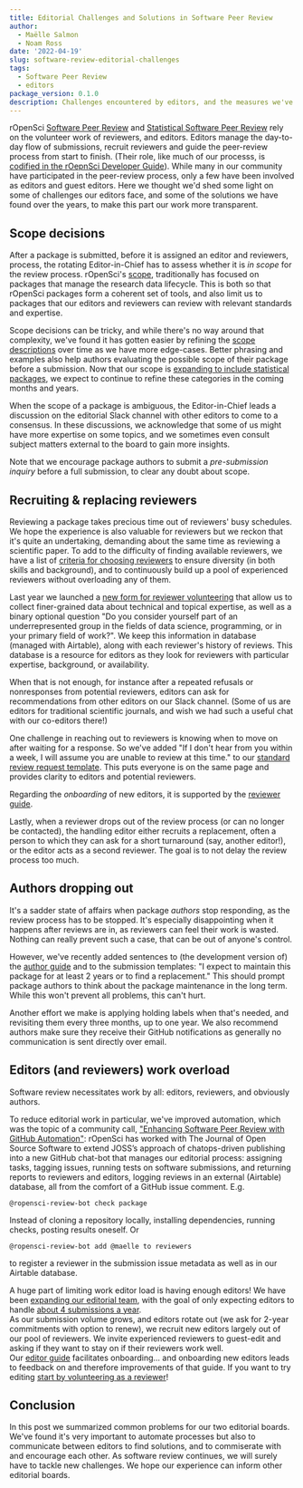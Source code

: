 ```yaml
---
title: Editorial Challenges and Solutions in Software Peer Review 
author:
  - Maëlle Salmon
  - Noam Ross
date: '2022-04-19'
slug: software-review-editorial-challenges
tags:
  - Software Peer Review
  - editors
package_version: 0.1.0
description: Challenges encountered by editors, and the measures we've taken to try to alleviate said problems.
---
```


rOpenSci [Software Peer Review](/software-review/) and [Statistical Software Peer Review](/stat-software-review/) rely on the volunteer work of reviewers, and editors.
Editors manage the day-to-day flow of submissions, recruit reviewers and guide the peer-review process from start to finish.  (Their role, like much of our processs, is [codified in the rOepnSci Developer Guide](https://devguide.ropensci.org/editorguide.html)).   While many in our community have participated in the peer-review process, only a few have been involved as editors and guest editors. Here we thought we'd shed some light on some of challenges our editors face, and some of the solutions we have found over the years, to make this part our work more transparent.

## Scope decisions 

After a package is submitted, before it is assigned an editor and reviewers, process, the rotating Editor-in-Chief has to assess whether it is _in scope_ for the review process.  rOpenSci's [scope](https://devguide.ropensci.org/policies.html#aims-and-scope), traditionally has focused on packages that manage the research data lifecycle. This is both so that rOpenSci packages form a coherent set of tools, and also limit us to packages that our editors and reviewers can review with relevant standards and expertise.  

Scope decisions can be tricky, and while there's no way around that complexity, we've found it has gotten easier by refining the [scope descriptions](https://devguide.ropensci.org/policies.html#aims-and-scope) over time as we have  more edge-cases.
Better phrasing and examples also help authors evaluating the possible scope of their package before a submission.  Now that our scope is [expanding to include statistical packages](https://stats-devguide.ropensci.org/overview.html#overview-categories), we expect to continue to refine these categories in the coming months and years.

When the scope of a package is ambiguous, the Editor-in-Chief leads a discussion on the editorial Slack channel with other editors to come to a consensus.
In these discussions, we acknowledge that some of us might have more expertise on some topics, and we sometimes even consult subject matters external to the board to gain more insights.

Note that we encourage package authors to submit a _pre-submission inquiry_ before a full submission, to clear any doubt about scope.

## Recruiting & replacing reviewers

Reviewing a package takes precious time out of reviewers' busy schedules.
We hope the experience is also valuable for reviewers but we reckon that it's quite an undertaking, demanding about the same time as reviewing a scientific paper. 
To add to the difficulty of finding available reviewers, we have a list of [criteria for choosing reviewers](https://devguide.ropensci.org/editorguide.html#criteria-for-choosing-a-reviewer) to ensure diversity (in both skills and background), and to continuously build up a pool of experienced reviewers without overloading any of them.

Last year we launched a [new form for reviewer volunteering](/blog/2021/11/18/devguide-0.7.0/#a-new-form-for-volunteer-reviewing) that allow us to collect finer-grained data about technical and topical expertise, as well as a binary optional question "Do you consider yourself part of an underrepresented group in the fields of data science, programming, or in your primary field of work?".
We keep this information in database (managed with Airtable), along with each reviewer's history of reviews.  This database is a resource for editors as they look for reviewers with particular expertise, background, or availability.

When that is not enough, for instance after a repeated refusals or nonresponses from potential reviewers, editors can ask for recommendations from other editors on our Slack channel. (Some of us are editors for traditional scientific journals, and wish we had such a useful chat with our co-editors there!)

One challenge in reaching out to reviewers is knowing when to move on after waiting for a response.  So we've added "If I don't hear from you within a week, I will assume you are unable to review at this time." to our [standard review request template](https://devguide.ropensci.org/reviewrequesttemplate.html). This puts everyone is on the same page and provides clarity to editors and potential reviewers.

Regarding the _onboarding_ of new editors, it is supported by the [reviewer guide](https://devguide.ropensci.org/reviewerguide.html).

Lastly, when a reviewer drops out of the review process (or can no longer be contacted),
the handling editor either recruits a replacement, often a person to which they can ask for a short turnaround (say, another editor!), or the editor acts as a second reviewer.
The goal is to not delay the review process too much.

## Authors dropping out

It's a sadder state of affairs when package _authors_ stop responding, as the review process has to be stopped.
It's especially disappointing when it happens after reviews are in, as reviewers can feel their work is wasted.
Nothing can really prevent such a case, that can be out of anyone's control.

However, we've recently added sentences to (the development version of) the [author guide](https://devdevguide.netlify.app/authors-guide.html) and to the submission templates: "I expect to maintain this package for at least 2 years or to find a replacement."
This should prompt package authors to think about the package maintenance in the long term.
While this won't prevent all problems, this can't hurt.

Another effort we make is applying holding labels when that's needed, and revisiting them every three months, up to one year.
We also recommend authors make sure they receive their GitHub notifications as generally no communication is sent directly over email.

## Editors (and reviewers) work overload 

Software review necessitates work by all: editors, reviewers, and obviously authors.

To reduce editorial work in particular, we've improved automation, which was the topic of a community call, ["Enhancing Software Peer Review with GitHub Automation"](/commcalls/dec2021-automation/): 
rOpenSci has worked with The Journal of Open Source Software to extend JOSS’s approach of chatops-driven publishing into a new GitHub chat-bot that manages our editorial process: assigning tasks, tagging issues, running tests on software submissions, and returning reports to reviewers and editors, logging reviews in an external (Airtable) database, all from the comfort of a GitHub issue comment. 
E.g.

```
@ropensci-review-bot check package
```

Instead of cloning a repository locally, installing dependencies, running checks, posting results oneself.
Or

```
@ropensci-review-bot add @maelle to reviewers
``` 

to register a reviewer in the submission issue metadata as well as in our Airtable database.

A huge part of limiting work editor load is having enough editors!  We have been [expanding our editorial team](/tags/editors/), with the goal of only expecting editors to handle [about 4 submissions a year](https://devdevguide.netlify.app/editorguide.html#editors-responsabilities).  
As our submission volume grows, and editors rotate out (we ask for 2-year commitments with option to renew), we recruit new editors largely out of our pool of reviewers. 
We invite experienced reviewers to guest-edit and asking if they want to stay on if their reviewers work well.  
Our [editor guide](https://devguide.ropensci.org/editorguide.html) facilitates onboarding... and onboarding new editors leads to feedback on and therefore improvements of that guide.
If you want to try editing [start by volunteering as a reviewer](/software-reviewer)!

## Conclusion

In this post we summarized common problems for our two editorial boards. 
We've found it's very important to automate processes but also to communicate between editors to find solutions, and to commiserate with and encourage each other.
As software review continues, we will surely have to tackle new challenges.
We hope our experience can inform other editorial boards.

